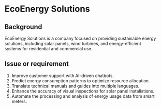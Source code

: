 
# EcoEnergy Solutions

## Background

EcoEnergy Solutions is a company focused on providing sustainable energy solutions, including solar panels, wind turbines, and energy-efficient systems for residential and commercial use.

## Issue or requirement

1.	Improve customer support with AI-driven chatbots.
2.	Predict energy consumption patterns to optimize resource allocation.
3.	Translate technical manuals and guides into multiple languages.
4.	Enhance the accuracy of visual inspections for solar panel installations.
5.	Automate the processing and analysis of energy usage data from smart meters.